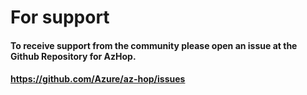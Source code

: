 # For support
#### To receive support from the community please open an issue at the Github Repository for AzHop.

#### https://github.com/Azure/az-hop/issues
